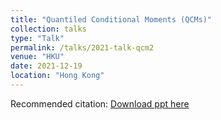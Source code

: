 ```yaml
---
title: "Quantiled Conditional Moments (QCMs)"
collection: talks
type: "Talk"
permalink: /talks/2021-talk-qcm2
venue: "HKU"
date: 2021-12-19
location: "Hong Kong"
---
```


Recommended citation: [Download ppt here](http://ningningzhang-nina.github.io/files/qcms.pdf)
